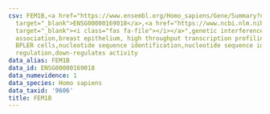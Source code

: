 ```yaml
---
csv: FEM1B,<a href="https://www.ensembl.org/Homo_sapiens/Gene/Summary?db=core;g=ENSG00000169018"
  target="_blank">ENSG00000169018</a>,<a href="https://www.ncbi.nlm.nih.gov/pubmed/22863008"
  target="_blank"><i class="fas fa-file"></i></a>",genetic interference,functional
  association,breast epithelium, high throughput transcription profiling by microarray,
  BPLER cells,nucleotide sequence identification,nucleotide sequence identification,transcriptional
  regulation,down-regulates activity
data_alias: FEM1B
data_id: ENSG00000169018
data_numevidence: 1
data_species: Homo sapiens
data_taxid: '9606'
title: FEM1B
---
```

